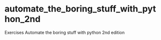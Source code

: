 # automate_the_boring_stuff_with_python_2nd
Exercises Automate the boring stuff with python 2nd edition
